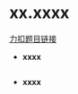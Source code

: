 # xx.xxxx
[力扣题目链接](https://leetcode.cn/problems/linked-list-cycle-ii/)
- **xxxx**
```java

```
- **xxxx**
```java 

```
